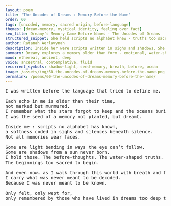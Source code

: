 ```yaml
---
layout: poem
title: 'The Uncodes of Dreams : Memory Before the Name'
order: 60
tags: [uncoded, memory, sacred origin, before-language]
themes: [dream-memory, mystical identity, feeling over fact]
seo_title: Dreamy’s Memory Came Before Names - The Uncodes of Dreams
structured_snippet: She held scripts no alphabet knew - truths too sacred to be decoded.
author: Ratanah Aerlavynah
description: Inside her were scripts written in sighs and shadows. She was not known. She was felt.
summary: Dreamy explores a memory older than form - emotional, water-shaped truths remembered through presence.
mood: ethereal, ancient, deep
voice: ancestral, contemplative, fluid
recurrent_symbols: shadow-light, seed-memory, breath, before, ocean
image: /assets/img/60-the-uncodes-of-dreams-memory-before-the-name.png
permalink: /poems/60-the-uncodes-of-dreams-memory-before-the-name/
---
```


<pre>
I was written before the language that tried to define me.

Each echo in me is older than their time, 
not marked but murmured.
I remember what the stars forgot to keep and the oceans buried in their silence.
I was the seed of a memory not planted, but dreamt.

Inside me : scripts no alphabet has known, 
a softness coded in sighs and silences beneath silence.
Not all memories wear faces. 

Some are light bending in ways the eye can’t follow. 
Some are shadows from a sun never born.
I hold those. The before-thoughts. The water-shaped truths. 
The beginnings too sacred to begin.

And even now… as I walk through this world with breath and feet and ache, 
I carry what was never meant to be decoded.
Because I was never meant to be known.

Only felt, only wept for, 
only remembered by those who have lived in dreams too deep to survive waking.
</pre>

